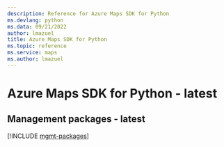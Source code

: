 ```yaml
---
description: Reference for Azure Maps SDK for Python
ms.devlang: python
ms.data: 09/21/2022
author: lmazuel
title: Azure Maps SDK for Python
ms.topic: reference
ms.service: maps
ms.author: lmazuel
---
```

# Azure Maps SDK for Python - latest

## Management packages - latest
[!INCLUDE [mgmt-packages](maps-mgmt-index.md)]